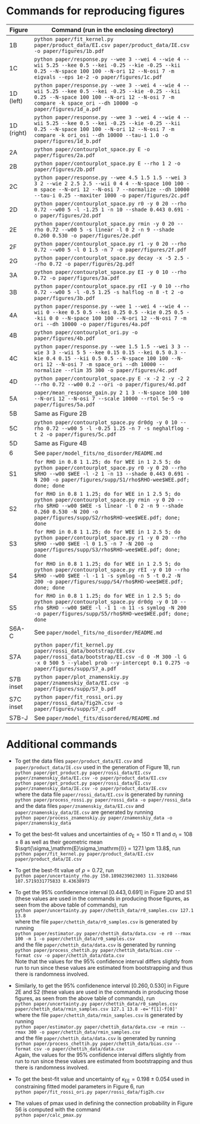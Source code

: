 # Commands for reproducing figures

| Figure | Command (run in the enclosing directory) |
|--------|------------------------------------------|
| 1B | `python paper/fit_kernel.py paper/product_data/EI.csv paper/product_data/IE.csv -o paper/figures/1b.pdf` |
| 1C | `python paper/response.py --wee 3 --wei 4 --wie 4 --wii 5.25 --kee 0.5 --kei -0.25 --kie -0.25 --kii 0.25 --N-space 100 100 --N-ori 12 --N-osi 7 -m eigvals --eps 1e-2 -o paper/figures/1c.pdf` |
| 1D (left) | `python paper/response.py --wee 3 --wei 4 --wie 4 --wii 5.25 --kee 0.5 --kei -0.25 --kie -0.25 --kii 0.25 --N-space 100 100 --N-ori 12 --N-osi 7 -m compare -k space_ori --dh 10000 -o paper/figures/1d_a.pdf` |
| 1D (right) | `python paper/response.py --wee 3 --wei 4 --wie 4 --wii 5.25 --kee 0.5 --kei -0.25 --kie -0.25 --kii 0.25 --N-space 100 100 --N-ori 12 --N-osi 7 -m compare -k ori_osi --dh 10000 --tau-i 1.0 -o paper/figures/1d_b.pdf` |
| 2A | `python paper/contourplot_space.py E -o paper/figures/2a.pdf` |
| 2B | `python paper/contourplot_space.py E --rho 1 2 -o paper/figures/2b.pdf` |
| 2C | `python paper/response.py --wee 4.5 1.5 1.5 --wei 3 3 2 --wie 2 2.5 2.5 --wii 0 4 4 --N-space 100 100 -m space --N-ori 12 --N-osi 7 --normalize --dh 10000 --tau-i 0.25 --maxiter 1000 -o paper/figures/2c.pdf` |
| 2D | `python paper/contourplot_space.py r0 -y 0 20 --rho 0.72 --w00 5 -l -1.25 1 -n 10 --shade 0.443 0.691 -o paper/figures/2d.pdf` |
| 2E | `python paper/contourplot_space.py rmin -y 0 20 --rho 0.72 --w00 5 -s linear -l 0 2 -n 9 --shade 0.260 0.530 -o paper/figures/2e.pdf` |
| 2F | `python paper/contourplot_space.py r1 -y 0 20 --rho 0.72 --w00 5 -l 0 1.5 -n 7 -o paper/figures/2f.pdf` |
| 2G | `python paper/contourplot_space.py decay -x -5 2.5 --rho 0.72 -o paper/figures/2g.pdf` |
| 3A | `python paper/contourplot_space.py EI -y 0 10 --rho 0.72 -o paper/figures/3a.pdf` |
| 3B | `python paper/contourplot_space.py rEI -y 0 10 --rho 0.72 --w00 5 -l -0.5 1.25 -s halflog -n 8 -t 2 -o paper/figures/3b.pdf` |
| 4A | `python paper/response.py --wee 1 --wei 4 --wie 4 --wii 0 --kee 0.5 0.5 --kei 0.25 0.5 --kie 0.25 0.5 --kii 0 0 --N-space 100 100 --N-ori 12 --N-osi 7 -m ori --dh 10000 -o paper/figures/4a.pdf` |
| 4B | `python paper/contourplot_ori.py -o paper/figures/4b.pdf` |
| 4C | `python paper/response.py --wee 1.5 1.5 --wei 3 3 --wie 3 3 --wii 5 5 --kee 0.15 0.15 --kei 0.5 0.3 --kie 0.4 0.15 --kii 0.5 0.5 --N-space 100 100 --N-ori 12 --N-osi 7 -m space_ori --dh 10000 --normalize --rlim 35 300 -o paper/figures/4c.pdf` |
| 4D | `python paper/contourplot_space.py E -x -2 2 -y -2 2 --rho 0.72 --w00 0.2 --ori -o paper/figures/4d.pdf` |
| 5A | `paper/mean_response_gain.py 2 1 3 --N-space 100 100 --N-ori 12 --N-osi 7 --scale 10000 --rtol 5e-5 -o paper/figures/5a.pdf` |
| 5B | Same as Figure 2B
| 5C | `python paper/contourplot_space.py dr0dg -y 0 10 --rho 0.72 --w00 5 -l -0.25 1.25 -n 7 -s neghalflog -t 2 -o paper/figures/5c.pdf` |
| 5D | Same as Figure 4B |
| 6 | See `paper/model_fits/no_disorder/README.md` |
| S1 | `for RHO in 0.8 1 1.25; do for WEE in 1 2.5 5; do python paper/contourplot_space.py r0 -y 0 20 --rho $RHO --w00 $WEE -l -2 1 -n 13 --shade 0.443 0.691 -N 200 -o paper/figures/supp/S1/rho$RHO-wee$WEE.pdf; done; done` |
| S2 | `for RHO in 0.8 1 1.25; do for WEE in 1 2.5 5; do python paper/contourplot_space.py rmin -y 0 20 --rho $RHO --w00 $WEE -s linear -l 0 2 -n 9 --shade 0.260 0.530 -N 200 -o paper/figures/supp/S2/rho$RHO-wee$WEE.pdf; done; done` |
| S3 | `for RHO in 0.8 1 1.25; do for WEE in 1 2.5 5; do python paper/contourplot_space.py r1 -y 0 20 --rho $RHO --w00 $WEE -l 0 1.5 -n 7 -N 200 -o paper/figures/supp/S3/rho$RHO-wee$WEE.pdf; done; done` |
| S4 | `for RHO in 0.8 1 1.25; do for WEE in 1 2.5 5; do python paper/contourplot_space.py rEI -y 0 10 --rho $RHO --w00 $WEE -l -1 1 -s symlog -n 5 -t 0.2 -N 200 -o paper/figures/supp/S4/rho$RHO-wee$WEE.pdf; done; done` |
| S5 | `for RHO in 0.8 1 1.25; do for WEE in 1 2.5 5; do python paper/contourplot_space.py dr0dg -y 0 10 --rho $RHO --w00 $WEE -l -1 1 -n 11 -s symlog -N 200 -o paper/figures/supp/S5/rho$RHO-wee$WEE.pdf; done; done` |
| S6A-C | See `paper/model_fits/no_disorder/README.md` |
| S7A | `python paper/fit_kernel.py paper/rossi_data/bootstrap/EE.csv paper/rossi_data/bootstrap/EI.csv -d 0 -M 300 -l G -x 0 500 5 --ylabel prob --y-intercept 0.1 0.275 -o paper/figures/supp/S7_a.pdf` |
| S7B inset | `python paper/plot_znamenskiy.py paper/znamenskiy_data/EI.csv -o paper/figures/supp/S7_b.pdf` |
| S7C inset | `python paper/fit_rossi_ori.py paper/rossi_data/fig2h.csv -o paper/figures/supp/S7_c.pdf` |
| S7B-J | See `paper/model_fits/disordered/README.md` |

# Additional commands
- To get the data files `paper/product_data/EI.csv` and `paper/product_data/IE.csv` used in the generation of Figure 1B, run\
`python paper/get_product.py paper/rossi_data/EI.csv paper/znamenskiy_data/EI.csv -o paper/product_data/EI.csv`\
`python paper/get_product.py paper/rossi_data/EI.csv paper/znamenskiy_data/IE.csv -o paper/product_data/IE.csv`\
where the data file `paper/rossi_data/EI.csv` is generated by running\
`python paper/process_rossi.py paper/rossi_data -o paper/rossi_data`\
and the data files `paper/znamenskiy_data/EI.csv` and `paper/znamenskiy_data/IE.csv` are generated by running\
`python paper/process_znamenskiy.py paper/znamenskiy_data -o paper/znamenskiy_data`

- To get the best-fit values and uncertainties of $\sigma_\mathrm{E} = 150 \pm 11$ and $\sigma_\mathrm{I} = 108 \pm 8$ as well as their geometric mean $\sqrt{\sigma_\mathrm{E}\sigma_\mathrm{I}} = 127.1 \pm 13.8$, run\
`python paper/fit_kernel.py paper/product_data/EI.csv paper/product_data/IE.csv`

- To get the best-fit value of $\rho = 0.72$, run\
`python paper/uncertainty_rho.py 150.1898239023003 11.31920466 107.5719331775833 8.43638973`

- To get the 95% confidenence interval $[0.443, 0.691]$ in Figure 2D and S1 (these values are used in the commands in producing those figures, as seen from the above table of commands), run\
`python paper/uncertainty.py paper/chettih_data/r0_samples.csv 127.1 13.8`\
where the file `paper/chettih_data/r0_samples.csv` is generated by running\
`python paper/estimator.py paper/chettih_data/data.csv -e r0 --rmax 100 -m 1 -o paper/chettih_data/r0_samples.csv`\
and the file `paper/chettih_data/data.csv` is generated by running\
`python paper/process_chettih.py paper/chettih_data/bias.csv --format csv -o paper/chettih_data/data.csv`\
Note that the values for the 95% confidence interval differs slightly from run to run since these values are estimated from bootstrapping and thus there is randomness involved.

- Similarly, to get the 95% confidenence interval $[0.260, 0.530]$ in Figure 2E and S2 (these values are used in the commands in producing those figures, as seen from the above table of commands), run\
`python paper/uncertainty.py paper/chettih_data/r0_samples.csv paper/chettih_data/rmin_samples.csv 127.1 13.8 -e='f[1]-f[0]'`\
where the file `paper/chettih_data/rmin_samples.csv` is generated by running\
`python paper/estimator.py paper/chettih_data/data.csv -e rmin --rmax 300 -o paper/chettih_data/rmin_samples.csv`\
and the file `paper/chettih_data/data.csv` is generated by running\
`python paper/process_chettih.py paper/chettih_data/bias.csv --format csv -o paper/chettih_data/data.csv`\
Again, the values for the 95% confidence interval differs slightly from run to run since these values are estimated from bootstrapping and thus there is randomness involved.

- To get the best-fit value and uncertainty of $\kappa_\mathrm{EE} = 0.198 \pm 0.054$ used in constraining fitted model parameters in Figure 6, run\
`python paper/fit_rossi_ori.py paper/rossi_data/fig2h.csv`

- The values of pmax used in defining the connection probability in Figure S6 is computed with the command\
`python paper/calc_pmax.py`
